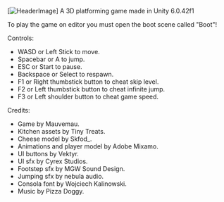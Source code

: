 [![HeaderImage](https://i.imgur.com/i7OoPdO.png)]
A 3D platforming game made in Unity 6.0.42f1

To play the game on editor you must open the boot scene called "Boot"!

Controls:
- WASD or Left Stick to move.
- Spacebar or A to jump.
- ESC or Start to pause.
- Backspace or Select to respawn.
- F1 or Right thumbstick button to cheat skip level.
- F2 or Left thumbstick button to cheat infinite jump.
- F3 or Left shoulder button to cheat game speed.

Credits:
- Game by Mauvemau.
- Kitchen assets by Tiny Treats.
- Cheese model by Skfod_.
- Animations and player model by Adobe Mixamo.
- UI buttons by Vektyr.
- UI sfx by Cyrex Studios.
- Footstep sfx by MGW Sound Design.
- Jumping sfx by nebula audio.
- Consola font by Wojciech Kalinowski.
- Music by Pizza Doggy.